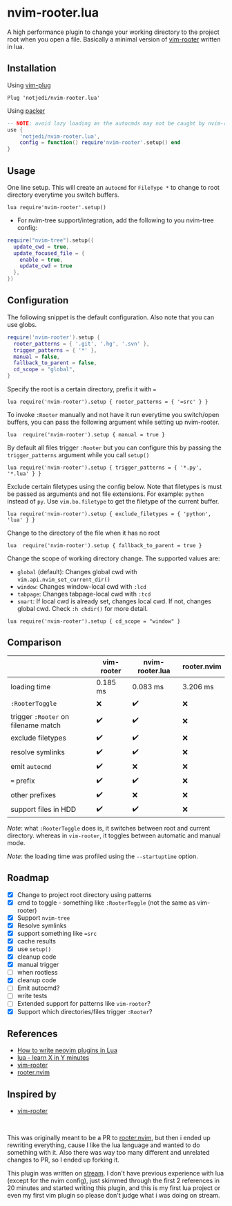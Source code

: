 # nvim-rooter.lua

A high performance plugin to change your working directory to the project root when you open a file.
Basically a minimal version of [vim-rooter](https://github.com/airblade/vim-rooter) written in lua.

## Installation

Using [vim-plug](https://github.com/junegunn/vim-plug)

```vim
Plug 'notjedi/nvim-rooter.lua'
```

Using [packer](https://github.com/wbthomason/packer.nvim)

```lua
-- NOTE: avoid lazy loading as the autocmds may not be caught by nvim-rooter.lua.
use {
    'notjedi/nvim-rooter.lua',
    config = function() require'nvim-rooter'.setup() end
}
```

## Usage

One line setup. This will create an `autocmd` for `FileType *` to change to root directory everytime
you switch buffers.

```vim
lua require'nvim-rooter'.setup()
```

- For nvim-tree support/integration, add the following to you nvim-tree config:

```lua
require("nvim-tree").setup({
  update_cwd = true,
  update_focused_file = {
    enable = true,
    update_cwd = true
  },
})
```

## Configuration

The following snippet is the default configuration. Also note that you can use globs.

```lua
require('nvim-rooter').setup {
  rooter_patterns = { '.git', '.hg', '.svn' },
  trigger_patterns = { '*' },
  manual = false,
  fallback_to_parent = false,
  cd_scope = "global",
}
```

Specify the root is a certain directory, prefix it with `=`

```vim
lua require('nvim-rooter').setup { rooter_patterns = { '=src' } }
```

To invoke `:Rooter` manually and not have it run everytime you switch/open buffers, you can pass the
following argument while setting up nvim-rooter.

```vim
lua  require('nvim-rooter').setup { manual = true }
```

By default all files trigger `:Rooter` but you can configure this by passing the `trigger_patterns`
argument while you call `setup()`

```vim
lua require('nvim-rooter').setup { trigger_patterns = { '*.py', '*.lua' } }
```

Exclude certain filetypes using the config below. Note that filetypes is must be passed as arguments
and not file extensions. For example: `python` instead of `py`. Use `vim.bo.filetype` to get the
filetype of the current buffer.

```vim
lua require('nvim-rooter').setup { exclude_filetypes = { 'python', 'lua' } }
```

Change to the directory of the file when it has no root

```vim
lua  require('nvim-rooter').setup { fallback_to_parent = true }
```

Change the scope of working directory change. The supported values are:

- `global` (default): Changes global cwd with `vim.api.nvim_set_current_dir()`
- `window`: Changes window-local cwd with `:lcd`
- `tabpage`: Changes tabpage-local cwd with `:tcd`
- `smart`: If local cwd is already set, changes local cwd.
  If not, changes global cwd. Check `:h chdir()` for more detail.

```vim
lua require('nvim-rooter').setup { cd_scope = "window" }
```

## Comparison

|                                     | vim-rooter         | nvim-rooter.lua    | rooter.nvim |
| ----------------------------------- | ------------------ | ------------------ | ----------- |
| loading time                        | 0.185 ms           | 0.083 ms           | 3.206 ms    |
| `:RooterToggle`                     | :x:                | :heavy_check_mark: | :x:         |
| trigger `:Rooter` on filename match | :heavy_check_mark: | :heavy_check_mark: | :x:         |
| exclude filetypes                   | :heavy_check_mark: | :heavy_check_mark: | :x:         |
| resolve symlinks                    | :heavy_check_mark: | :heavy_check_mark: | :x:         |
| emit `autocmd`                      | :heavy_check_mark: | :x:                | :x:         |
| `=` prefix                          | :heavy_check_mark: | :heavy_check_mark: | :x:         |
| other prefixes                      | :heavy_check_mark: | :x:                | :x:         |
| support files in HDD                | :heavy_check_mark: | :heavy_check_mark: | :x:         |

_Note_: what `:RooterToggle` does is, it switches between root and current directory. whereas in
`vim-rooter`, it toggles between automatic and manual mode.

_Note_: the loading time was profiled using the `--startuptime` option.

## Roadmap

- [x] Change to project root directory using patterns
- [x] cmd to toggle - something like `:RooterToggle` (not the same as vim-rooter)
- [x] Support `nvim-tree`
- [x] Resolve symlinks
- [x] support something like `=src`
- [x] cache results
- [x] use `setup()`
- [x] cleanup code
- [x] manual trigger
- [ ] when rootless
- [x] cleanup code
- [ ] Emit autocmd?
- [ ] write tests
- [ ] Extended support for patterns like `vim-rooter`?
- [x] Support which directories/files trigger `:Rooter`?

## References

- [How to write neovim plugins in Lua](https://www.2n.pl/blog/how-to-write-neovim-plugins-in-lua)
- [lua - learn X in Y minutes](https://learnxinyminutes.com/docs/lua/)
- [vim-rooter](https://github.com/airblade/vim-rooter)
- [rooter.nvim](https://github.com/ygm2/rooter.nvim)

## Inspired by

- [vim-rooter](https://github.com/airblade/vim-rooter)

<br>

This was originally meant to be a PR to [rooter.nvim](https://github.com/ygm2/rooter.nvim), but
then i ended up rewriting everything, cause I like the lua language and wanted to do something
with it. Also there was way too many different and unrelated changes to PR, so I ended up forking
it.

This plugin was written on [stream](https://youtu.be/9RKkTfv4bNI). I don't have previous experience
with lua (except for the nvim config), just skimmed through the first 2 references in 20 minutes and
started writing this plugin, and this is my first lua project or even my first vim plugin so please
don't judge what i was doing on stream.
